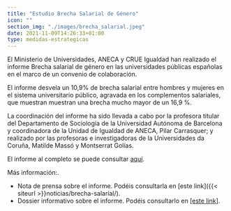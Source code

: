 ```yaml
---
title: "Estudio Brecha Salarial de Género"
icon: ""
section_img: "./images/brecha_salarial.jpeg"
date: 2021-11-09T14:26:33+01:00
type: medidas-estrategicas
---
```

El Ministerio de Universidades, ANECA y CRUE Igualdad han realizado el informe Brecha salarial de género en las universidades públicas españolas en el marco de un convenio de colaboración.  

El informe desvela un 10,9% de brecha salarial entre hombres y mujeres en el sistema universitario público, agravada en los complementos salariales, que muestran muestran una brecha mucho mayor de un 16,9 %.  

La coordinación del informe ha sido llevada a cabo por la profesora titular del Departamento de Sociología de la Universidad Autónoma de Barcelona y coordinadora de la Unidad de Igualdad de ANECA, Pilar Carrasquer; y realizado por las profesoras e investigadoras de la Universidades da Coruña, Matilde Massó y Montserrat Golías.  

El informe al completo se puede consultar <a href="{{< siteurl >}}documentos/pdf/INFORME_BSG_WEB_MUNI.pdf" target="_blank"  >aquí<i class="fas fa-external-link-alt"></i></a>.  

Más información:.  

- Nota de prensa sobre el informe. Podéis consultarla en [este link]({{< siteurl >}}noticias/brecha-salarial/).  
- Dossier informativo sobre el informe. Podéis consultarlo en <a href="{{< siteurl >}}documentos/pdf/DossierInfoBrechaSalarial.pdf" target="_blank">[este link]<i class="fas fa-external-link-alt"></i></a>.   

 